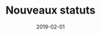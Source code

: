 ---
layout: default
date: 2019-02-01
img: 
category: statuts
title: "Nouveaux statuts"
description: "Les statuts de l'association viennent d'être rédigés pour validation. Consultez les statuts ci-dessous."
linkdoc: 
nextdate:
doclink: "/doc/statuts.pdf"
---